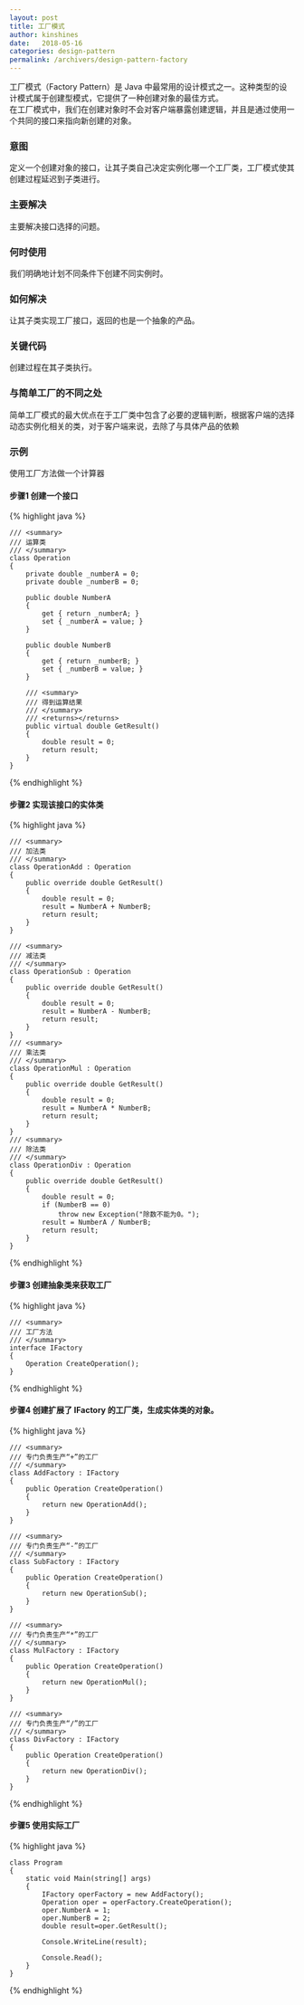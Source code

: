 ```yaml
---
layout: post
title: 工厂模式
author: kinshines
date:   2018-05-16
categories: design-pattern
permalink: /archivers/design-pattern-factory
---
```


<p class="lead">工厂模式（Factory Pattern）是 Java 中最常用的设计模式之一。这种类型的设计模式属于创建型模式，它提供了一种创建对象的最佳方式。
<br />
在工厂模式中，我们在创建对象时不会对客户端暴露创建逻辑，并且是通过使用一个共同的接口来指向新创建的对象。
</p>

### 意图
定义一个创建对象的接口，让其子类自己决定实例化哪一个工厂类，工厂模式使其创建过程延迟到子类进行。
### 主要解决
主要解决接口选择的问题。
### 何时使用
我们明确地计划不同条件下创建不同实例时。
### 如何解决
让其子类实现工厂接口，返回的也是一个抽象的产品。
### 关键代码
创建过程在其子类执行。
### 与简单工厂的不同之处
简单工厂模式的最大优点在于工厂类中包含了必要的逻辑判断，根据客户端的选择动态实例化相关的类，对于客户端来说，去除了与具体产品的依赖

### 示例
使用工厂方法做一个计算器

#### 步骤1 创建一个接口

{% highlight java %}

    /// <summary>
    /// 运算类
    /// </summary>
    class Operation
    {
        private double _numberA = 0;
        private double _numberB = 0;

        public double NumberA
        {
            get { return _numberA; }
            set { _numberA = value; }
        }

        public double NumberB
        {
            get { return _numberB; }
            set { _numberB = value; }
        }

        /// <summary>
        /// 得到运算结果
        /// </summary>
        /// <returns></returns>
        public virtual double GetResult()
        {
            double result = 0;
            return result;
        }
    }

{% endhighlight %}

#### 步骤2 实现该接口的实体类

{% highlight java %}

    /// <summary>
    /// 加法类
    /// </summary>
    class OperationAdd : Operation
    {
        public override double GetResult()
        {
            double result = 0;
            result = NumberA + NumberB;
            return result;
        }
    }

    /// <summary>
    /// 减法类
    /// </summary>
    class OperationSub : Operation
    {
        public override double GetResult()
        {
            double result = 0;
            result = NumberA - NumberB;
            return result;
        }
    }
    /// <summary>
    /// 乘法类
    /// </summary>
    class OperationMul : Operation
    {
        public override double GetResult()
        {
            double result = 0;
            result = NumberA * NumberB;
            return result;
        }
    }
    /// <summary>
    /// 除法类
    /// </summary>
    class OperationDiv : Operation
    {
        public override double GetResult()
        {
            double result = 0;
            if (NumberB == 0)
                throw new Exception("除数不能为0。");
            result = NumberA / NumberB;
            return result;
        }
    }

{% endhighlight %}

#### 步骤3 创建抽象类来获取工厂

{% highlight java %}

    /// <summary>
    /// 工厂方法
    /// </summary>
    interface IFactory
    {
        Operation CreateOperation();
    }

{% endhighlight %}

#### 步骤4 创建扩展了 IFactory 的工厂类，生成实体类的对象。

{% highlight java %}

    /// <summary>
    /// 专门负责生产“+”的工厂
    /// </summary>
    class AddFactory : IFactory
    {
        public Operation CreateOperation()
        {
            return new OperationAdd();
        }
    }

    /// <summary>
    /// 专门负责生产“-”的工厂
    /// </summary>
    class SubFactory : IFactory
    {
        public Operation CreateOperation()
        {
            return new OperationSub();
        }
    }

    /// <summary>
    /// 专门负责生产“*”的工厂
    /// </summary>
    class MulFactory : IFactory
    {
        public Operation CreateOperation()
        {
            return new OperationMul();
        }
    }

    /// <summary>
    /// 专门负责生产“/”的工厂
    /// </summary>
    class DivFactory : IFactory
    {
        public Operation CreateOperation()
        {
            return new OperationDiv();
        }
    }

{% endhighlight %}

#### 步骤5 使用实际工厂

{% highlight java %}

    class Program
    {
        static void Main(string[] args)
        {
            IFactory operFactory = new AddFactory();
            Operation oper = operFactory.CreateOperation();
            oper.NumberA = 1;
            oper.NumberB = 2;
            double result=oper.GetResult();

            Console.WriteLine(result);

            Console.Read();
        }
    }

{% endhighlight %}